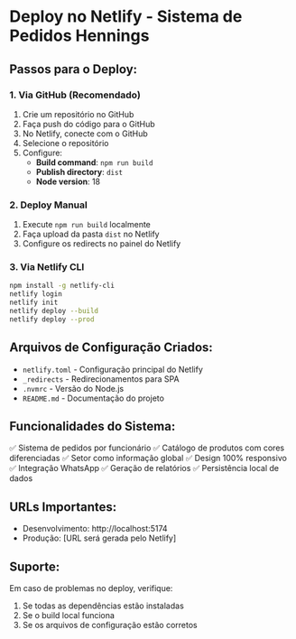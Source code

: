 # Deploy no Netlify - Sistema de Pedidos Hennings

## Passos para o Deploy:

### 1. Via GitHub (Recomendado)

1. Crie um repositório no GitHub
2. Faça push do código para o GitHub
3. No Netlify, conecte com o GitHub
4. Selecione o repositório
5. Configure:
   - **Build command**: `npm run build`
   - **Publish directory**: `dist`
   - **Node version**: 18

### 2. Deploy Manual

1. Execute `npm run build` localmente
2. Faça upload da pasta `dist` no Netlify
3. Configure os redirects no painel do Netlify

### 3. Via Netlify CLI

```bash
npm install -g netlify-cli
netlify login
netlify init
netlify deploy --build
netlify deploy --prod
```

## Arquivos de Configuração Criados:

- `netlify.toml` - Configuração principal do Netlify
- `_redirects` - Redirecionamentos para SPA
- `.nvmrc` - Versão do Node.js
- `README.md` - Documentação do projeto

## Funcionalidades do Sistema:

✅ Sistema de pedidos por funcionário
✅ Catálogo de produtos com cores diferenciadas
✅ Setor como informação global
✅ Design 100% responsivo
✅ Integração WhatsApp
✅ Geração de relatórios
✅ Persistência local de dados

## URLs Importantes:

- Desenvolvimento: http://localhost:5174
- Produção: [URL será gerada pelo Netlify]

## Suporte:

Em caso de problemas no deploy, verifique:

1. Se todas as dependências estão instaladas
2. Se o build local funciona
3. Se os arquivos de configuração estão corretos
